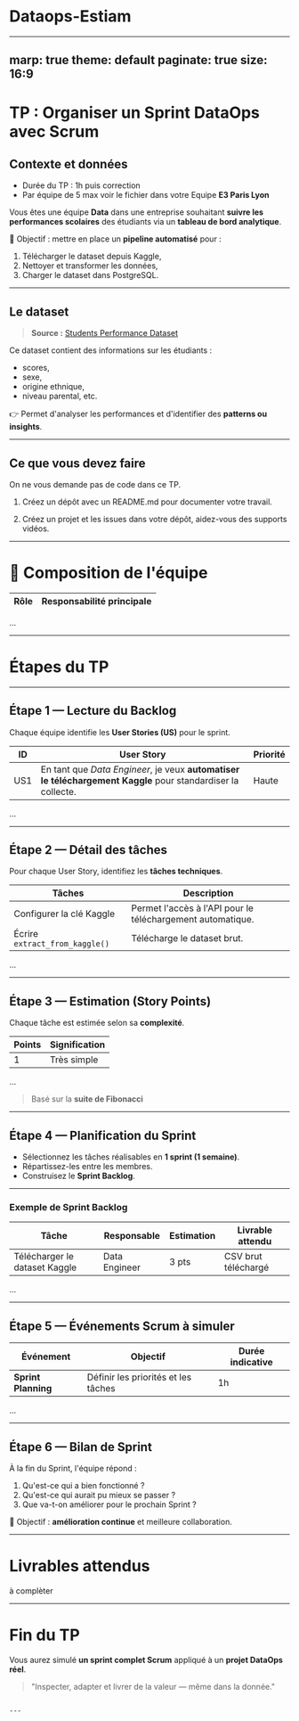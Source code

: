 # Dataops-Estiam

---
marp: true
theme: default
paginate: true
size: 16:9
---

#  TP : Organiser un Sprint DataOps avec Scrum  
## Contexte et données

- Durée du TP : 1h puis correction
- Par équipe de 5 max voir le fichier dans votre Equipe **E3 Paris Lyon** 

Vous êtes une équipe **Data** dans une entreprise souhaitant **suivre les performances scolaires** des étudiants via un **tableau de bord analytique**.

🎯 Objectif : mettre en place un **pipeline automatisé** pour :

1. Télécharger le dataset depuis Kaggle,  
2. Nettoyer et transformer les données,  
3. Charger le dataset dans PostgreSQL.

---

##  Le dataset

> **Source :** [Students Performance Dataset](https://www.kaggle.com/datasets/rabieelkharoua/students-performance-dataset)

Ce dataset contient des informations sur les étudiants :
- scores,  
- sexe,  
- origine ethnique,  
- niveau parental, etc.

👉 Permet d'analyser les performances et d'identifier des **patterns ou insights**.

---

## Ce que vous devez faire 

On ne vous demande pas de code dans ce TP.

1. Créez un dépôt avec un README.md pour documenter votre travail.

2. Créez un projet et les issues dans votre dépôt, aidez-vous des supports vidéos.

---

# 👥 Composition de l'équipe

| Rôle | Responsabilité principale |
| ---- | -------------------------- |

... 

---

#  Étapes du TP

---

##  Étape 1 — Lecture du Backlog

Chaque équipe identifie les **User Stories (US)** pour le sprint.

| ID | User Story | Priorité |
|----|-------------|----------|
| US1 | En tant que *Data Engineer*, je veux **automatiser le téléchargement Kaggle** pour standardiser la collecte. | Haute |

...

---

##  Étape 2 — Détail des tâches

Pour chaque User Story, identifiez les **tâches techniques**.

| Tâches | Description |
|--------|--------------|
| Configurer la clé Kaggle | Permet l'accès à l'API pour le téléchargement automatique. |
| Écrire `extract_from_kaggle()` | Télécharge le dataset brut. |

...

---

##  Étape 3 — Estimation (Story Points)

Chaque tâche est estimée selon sa **complexité**.

| Points | Signification |
| ------- | -------------- |
| 1 | Très simple |

...

> Basé sur la **suite de Fibonacci**

---

##  Étape 4 — Planification du Sprint

* Sélectionnez les tâches réalisables en **1 sprint (1 semaine)**.  
* Répartissez-les entre les membres.  
* Construisez le **Sprint Backlog**.

---

### Exemple de Sprint Backlog

| Tâche | Responsable | Estimation | Livrable attendu |
|-------|--------------|-------------|------------------|
| Télécharger le dataset Kaggle | Data Engineer | 3 pts | CSV brut téléchargé |

...

---

## Étape 5 — Événements Scrum à simuler

| Événement | Objectif | Durée indicative |
|------------|-----------|------------------|
| **Sprint Planning** | Définir les priorités et les tâches | 1h |

...

---

##  Étape 6 — Bilan de Sprint

À la fin du Sprint, l'équipe répond :

1.  Qu'est-ce qui a bien fonctionné ?  
2.  Qu'est-ce qui aurait pu mieux se passer ?  
3.  Que va-t-on améliorer pour le prochain Sprint ?

🎯 Objectif : **amélioration continue** et meilleure collaboration.

---

#  Livrables attendus

à complèter 

---

#  Fin du TP

Vous aurez simulé **un sprint complet Scrum** appliqué à un **projet DataOps réel**.

> "Inspecter, adapter et livrer de la valeur — même dans la donnée." 
```

---
